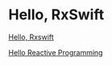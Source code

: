 # Hello, RxSwift

[Hello, Rxswift](Hello,%20RxSwift/Hello,%20Rxswift.md)

[Hello Reactive Programming](Hello,%20RxSwift/Hello%20Reactive%20Programming.md)
